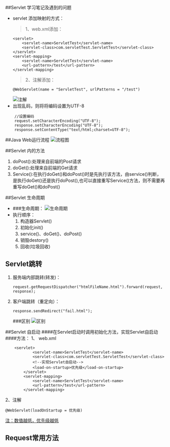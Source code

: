 ##Servlet 学习笔记及遇到的问题

* servlet 添加映射的方式：
    >1、web.xml添加：
    ```
    <servlet>
        <servlet-name>ServletTest</servlet-name>
        <servlet-class>com.servletTest.ServletTest</servlet-class>
    </servlet>
    <servlet-mapping>
        <servlet-name>ServletTest</servlet-name>
        <url-pattern>/test</url-pattern>
    </servlet-mapping>
    ```
    >2、注解添加：
    ```
    @WebServlet(name = "ServletTest", urlPatterns = "/test")
    ```
    ![注解](https://images2018.cnblogs.com/blog/1360356/201804/1360356-20180425164552175-960983124.png)
* 出现乱码，则将将编码设置为UTF-8

```
    //设置编码
    request.setCharacterEncoding("UTF-8");
    response.setCharacterEncoding("UTF-8");
    response.setContentType("text/html;charset=UTF-8");
```

##Java Web运行流程
![流程图](http://stepimagewm.how2j.cn/7461.png)

##Servlet 内的方法
1. doPost():处理来自前端的Post请求
2. doGet():处理来自前端的Get请求
3. Service():在执行doGet()和doPost()时是先执行该方法，由service()判断，是执行doGet()还是执行doPost(),也可以直接重写Service()方法，则不需要再重写doGet()和doPost()

##Servlet 生命周期
* ###生命周期：
![生命周期](http://stepimagewm.how2j.cn/1593.png)
* 执行顺序：
    1. 构造器Servlet()
    2. 初始化init()
    3. service()、doGet()、doPost()
    4. 销毁destory()
    5. 回收(垃圾回收)
    
## Servlet跳转
1. 服务端内部跳转(转发)：
    ```
    request.getRequestDispatcher("htmlFileName.html").forward(request, response);
    ```
    
2. 客户端跳转（重定向）：
    ```
    response.sendRedirect("fail.html");
    ```
   ###区别
   ![区别](http://stepimagewm.how2j.cn/1602.png)
   
 
##Servlet 自启动
####在Servlet启动时调用初始化方法，实现Servlet自启动
####方法：
1、 web.xml
```
    <servlet>
            <servlet-name>ServletTest</servlet-name>
            <servlet-class>com.servletTest.ServletTest</servlet-class>
            <!--实现Servlet自启动-->
            <load-on-startup>优先级</load-on-startup>
        </servlet>
        <servlet-mapping>
            <servlet-name>ServletTest</servlet-name>
            <url-pattern>/test</url-pattern>
        </servlet-mapping>
```
2、注解
```
@WebServlet(loadOnStartup = 优先级)
```
[注：数值越低，优先级越低]()


## Request常用方法
